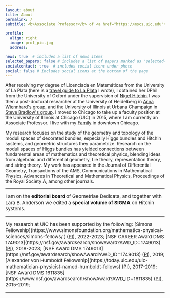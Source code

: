 ```yaml
---
layout: about
title: About
permalink: /
subtitle: <b>Associate Professor</b> of <a href="https://mscs.uic.edu">Mathematics, Statistics, and Computer Science</a>, University of Illinois Chicago

profile:
  align: right
  image: prof_pic.jpg
  address:  

news: true  # includes a list of news items
selected_papers: false # includes a list of papers marked as "selected={true}"
socialcontact: true  # includes social icons under photo
social: false # includes social icons at the bottom of the page
---
```


After receiving my degree of Licenciada en Matemáticas from the University of La Plata (here is a [travel guide to La Plata](https://lauraschaposnik.github.io/laplata/) I wrote), I obtained her DPhil from the University of Oxford under the supervision of [Nigel Hitchin](https://people.maths.ox.ac.uk/hitchin/). I was then a post-doctoral researcher at the University of Heidelberg in [Anna Wiennhard's group](https://www.mathi.uni-heidelberg.de/%7Ewienhard/), and the University of Illinois at Urbana Champaign in [Steve Bradlow's group](https://faculty.math.illinois.edu/%7Ebradlow/bradlow_index2.html).  I moved to Chicago to take up a faculty position at the University of Illinois at Chicago (UIC) in 2015, where I  am currently an Associate Professor.  I live with my [Family](https://lauraschaposnik.github.io/family/) in downtown Chicago. 

My research focuses on the study of the geometry and topology of the moduli spaces of decorated bundles, especially Higgs bundles and Hitchin systems, and geometric structures they parametrize.  Research on  the moduli spaces of Higgs bundles has yielded connections between fundamental areas of mathematics and theoretical physics, blending ideas from algebraic and differential geometry, Lie theory, representation theory, and string theory. My  work has appeared in the Journal of Differential Geometry, Transactions of the AMS, Communications in Mathematical Physics, Advances in Theoretical and Mathematical Physics,  Proceedings of the Royal Society A, among other journals.


<hr>
<span style="font-size:15px">

I am on the <b>editorial board</b> of Geometriae Dedicata, and together with Lara B. Anderson we edited a <b>special volume of SIGMA</b> on Hitchin systems.  

<hr>
<span style="font-size:15px">
My research at UIC has been supported by the following:
  [Simons Fellowship](https://www.simonsfoundation.org/mathematics-physical-sciences/simons-fellows/
) (<a href="https://ras.mit.edu/education-and-career-resources/glossary#term165">PI</a>), 2022-2023;
 [NSF CAREER Award DMS 1749013](https://nsf.gov/awardsearch/showAward?AWD_ID=1749013) (<a href="https://ras.mit.edu/education-and-career-resources/glossary#term165">PI</a>), 2018-2023;
[NSF  Award DMS 1749013](https://nsf.gov/awardsearch/showAward?AWD_ID=1749013) (<a href="https://ras.mit.edu/education-and-career-resources/glossary#term165">PI</a>), 2019;  
[Alexander von Humboldt Fellowship](https://today.uic.edu/uic-mathematician-physicist-named-humboldt-fellows) (<a href="https://ras.mit.edu/education-and-career-resources/glossary#term165">PI</a>), 2017-2019;
[NSF  Award DMS 1611835](https://www.nsf.gov/awardsearch/showAward?AWD_ID=1611835) (<a href="https://ras.mit.edu/education-and-career-resources/glossary#term165">PI</a>), 2015-2019;  
  <br>
</span>
<!--<span style="font-size:13px">
Note: my role is specified in parentheses, where PI = "Principal Investigator," Co-PI = "Co-Principal Investigator," and "KP=Key Person." 
</span>-->

<hr>
<span style="font-size:15px">

